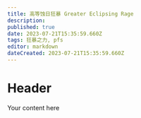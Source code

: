 ```yaml
---
title: 高等蚀日狂暴 Greater Eclipsing Rage
description: 
published: true
date: 2023-07-21T15:35:59.660Z
tags: 狂暴之力, pfs
editor: markdown
dateCreated: 2023-07-21T15:35:59.660Z
---
```


# Header
Your content here